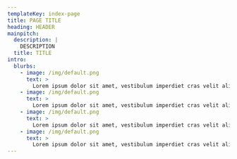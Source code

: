 ```yaml
---
templateKey: index-page
title: PAGE TITLE
heading: HEADER
mainpitch:
  description: |
    DESCRIPTION
  title: TITLE
intro:
  blurbs:
    - image: /img/default.png
      text: >
        Lorem ipsum dolor sit amet, vestibulum imperdiet cras velit aliquam ullamcorper, suspendisse habitasse nunc, maecenas non commodo, in quis, a assumenda sodales est reprehenderit. Praesent elit sagittis lorem cursus rutrum, augue eget eget donec, leo tempor orci ipsum, justo amet fusce. Fusce diam velit tincidunt donec pellentesque nisl, vitae urna praesent tortor mauris consequat volutpat, tellus mauris. Quam urna ipsam, et pellentesque. Viverra leo laoreet bibendum cras, a sed dignissim arcu elit eu. Est voluptatem magna laoreet malesuada mi tincidunt, ut nibh non lorem. Tincidunt litora. Est sed tellus dolor est, ut et dapibus ut nulla tincidunt placerat, nunc risus nec eros cum porttitor, placerat elementum ante rutrum metus wisi, massa adipiscing. Fusce mauris amet dictum conubia. Turpis nostra faucibus libero sed non sit, amet mi aliquam lectus gravida risus euismod, adipiscing sed odio sit vestibulum eu accumsan, at ornare suscipit volutpat integer, est metus tincidunt. Mi augue, nascetur donec euismod elit suscipit, mattis commodo orci sollicitudin, nibh nec in eu at orci metus. Morbi et non in.
    - image: /img/default.png
      text: >
        Lorem ipsum dolor sit amet, vestibulum imperdiet cras velit aliquam ullamcorper, suspendisse habitasse nunc, maecenas non commodo, in quis, a assumenda sodales est reprehenderit. Praesent elit sagittis lorem cursus rutrum, augue eget eget donec, leo tempor orci ipsum, justo amet fusce. Fusce diam velit tincidunt donec pellentesque nisl, vitae urna praesent tortor mauris consequat volutpat, tellus mauris. Quam urna ipsam, et pellentesque. Viverra leo laoreet bibendum cras, a sed dignissim arcu elit eu. Est voluptatem magna laoreet malesuada mi tincidunt, ut nibh non lorem. Tincidunt litora. Est sed tellus dolor est, ut et dapibus ut nulla tincidunt placerat, nunc risus nec eros cum porttitor, placerat elementum ante rutrum metus wisi, massa adipiscing. Fusce mauris amet dictum conubia. Turpis nostra faucibus libero sed non sit, amet mi aliquam lectus gravida risus euismod, adipiscing sed odio sit vestibulum eu accumsan, at ornare suscipit volutpat integer, est metus tincidunt. Mi augue, nascetur donec euismod elit suscipit, mattis commodo orci sollicitudin, nibh nec in eu at orci metus. Morbi et non in.
    - image: /img/default.png
      text: >
        Lorem ipsum dolor sit amet, vestibulum imperdiet cras velit aliquam ullamcorper, suspendisse habitasse nunc, maecenas non commodo, in quis, a assumenda sodales est reprehenderit. Praesent elit sagittis lorem cursus rutrum, augue eget eget donec, leo tempor orci ipsum, justo amet fusce. Fusce diam velit tincidunt donec pellentesque nisl, vitae urna praesent tortor mauris consequat volutpat, tellus mauris. Quam urna ipsam, et pellentesque. Viverra leo laoreet bibendum cras, a sed dignissim arcu elit eu. Est voluptatem magna laoreet malesuada mi tincidunt, ut nibh non lorem. Tincidunt litora. Est sed tellus dolor est, ut et dapibus ut nulla tincidunt placerat, nunc risus nec eros cum porttitor, placerat elementum ante rutrum metus wisi, massa adipiscing. Fusce mauris amet dictum conubia. Turpis nostra faucibus libero sed non sit, amet mi aliquam lectus gravida risus euismod, adipiscing sed odio sit vestibulum eu accumsan, at ornare suscipit volutpat integer, est metus tincidunt. Mi augue, nascetur donec euismod elit suscipit, mattis commodo orci sollicitudin, nibh nec in eu at orci metus. Morbi et non in.
    - image: /img/default.png
      text: >
        Lorem ipsum dolor sit amet, vestibulum imperdiet cras velit aliquam ullamcorper, suspendisse habitasse nunc, maecenas non commodo, in quis, a assumenda sodales est reprehenderit. Praesent elit sagittis lorem cursus rutrum, augue eget eget donec, leo tempor orci ipsum, justo amet fusce. Fusce diam velit tincidunt donec pellentesque nisl, vitae urna praesent tortor mauris consequat volutpat, tellus mauris. Quam urna ipsam, et pellentesque. Viverra leo laoreet bibendum cras, a sed dignissim arcu elit eu. Est voluptatem magna laoreet malesuada mi tincidunt, ut nibh non lorem. Tincidunt litora. Est sed tellus dolor est, ut et dapibus ut nulla tincidunt placerat, nunc risus nec eros cum porttitor, placerat elementum ante rutrum metus wisi, massa adipiscing. Fusce mauris amet dictum conubia. Turpis nostra faucibus libero sed non sit, amet mi aliquam lectus gravida risus euismod, adipiscing sed odio sit vestibulum eu accumsan, at ornare suscipit volutpat integer, est metus tincidunt. Mi augue, nascetur donec euismod elit suscipit, mattis commodo orci sollicitudin, nibh nec in eu at orci metus. Morbi et non in.
---
```



